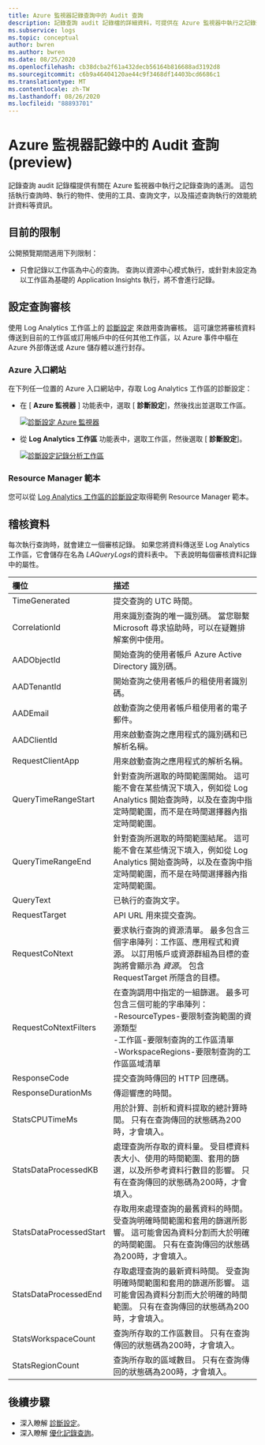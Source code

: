 ```yaml
---
title: Azure 監視器記錄查詢中的 Audit 查詢
description: 記錄查詢 audit 記錄檔的詳細資料，可提供在 Azure 監視器中執行之記錄查詢的相關遙測資料。
ms.subservice: logs
ms.topic: conceptual
author: bwren
ms.author: bwren
ms.date: 08/25/2020
ms.openlocfilehash: cb38dcba2f61a432decb56164b816688ad3192d8
ms.sourcegitcommit: c6b9a46404120ae44c9f3468df14403bcd6686c1
ms.translationtype: MT
ms.contentlocale: zh-TW
ms.lasthandoff: 08/26/2020
ms.locfileid: "88893701"
---
```

# <a name="audit-queries-in-azure-monitor-logs-preview"></a>Azure 監視器記錄中的 Audit 查詢 (preview) 
記錄查詢 audit 記錄檔提供有關在 Azure 監視器中執行之記錄查詢的遙測。 這包括執行查詢時、執行的物件、使用的工具、查詢文字，以及描述查詢執行的效能統計資料等資訊。

## <a name="current-limitations"></a>目前的限制
公開預覽期間適用下列限制：

- 只會記錄以工作區為中心的查詢。 查詢以資源中心模式執行，或針對未設定為以工作區為基礎的 Application Insights 執行，將不會進行記錄。


## <a name="configure-query-auditing"></a>設定查詢審核
使用 Log Analytics 工作區上的 [診斷設定](../platform/diagnostic-settings.md) 來啟用查詢審核。 這可讓您將審核資料傳送到目前的工作區或訂用帳戶中的任何其他工作區，以 Azure 事件中樞在 Azure 外部傳送或 Azure 儲存體以進行封存。 

### <a name="azure-portal"></a>Azure 入口網站
在下列任一位置的 Azure 入口網站中，存取 Log Analytics 工作區的診斷設定：

- 在 [ **Azure 監視器** ] 功能表中，選取 [ **診斷設定**]，然後找出並選取工作區。

    [![診斷設定 Azure 監視器 ](media/log-query-audit/diagnostic-setting-monitor.png)](media/log-query-audit/diagnostic-setting-monitor.png#lightbox) 

- 從 **Log Analytics 工作區** 功能表中，選取工作區，然後選取 [ **診斷設定**]。

    [![診斷設定記錄分析工作區 ](media/log-query-audit/diagnostic-setting-workspace.png)](media/log-query-audit/diagnostic-setting-workspace.png#lightbox) 

### <a name="resource-manager-template"></a>Resource Manager 範本
您可以從 [Log Analytics 工作區的診斷設定](../samples/resource-manager-diagnostic-settings.md#diagnostic-setting-for-log-analytics-workspace)取得範例 Resource Manager 範本。

## <a name="audit-data"></a>稽核資料
每次執行查詢時，就會建立一個審核記錄。 如果您將資料傳送至 Log Analytics 工作區，它會儲存在名為 *LAQueryLogs*的資料表中。 下表說明每個審核資料記錄中的屬性。

| 欄位 | 描述 |
|:---|:---|
| TimeGenerated         | 提交查詢的 UTC 時間。 |
| CorrelationId         | 用來識別查詢的唯一識別碼。 當您聯繫 Microsoft 尋求協助時，可以在疑難排解案例中使用。 |
| AADObjectId           | 開始查詢的使用者帳戶 Azure Active Directory 識別碼。  |
| AADTenantId           | 開始查詢之使用者帳戶的租使用者識別碼。  |
| AADEmail              | 啟動查詢之使用者帳戶租使用者的電子郵件。  |
| AADClientId           | 用來啟動查詢之應用程式的識別碼和已解析名稱。 |
| RequestClientApp      | 用來啟動查詢之應用程式的解析名稱。 |
| QueryTimeRangeStart   | 針對查詢所選取的時間範圍開始。 這可能不會在某些情況下填入，例如從 Log Analytics 開始查詢時，以及在查詢中指定時間範圍，而不是在時間選擇器內指定時間範圍。 |
| QueryTimeRangeEnd     | 針對查詢所選取的時間範圍結尾。 這可能不會在某些情況下填入，例如從 Log Analytics 開始查詢時，以及在查詢中指定時間範圍，而不是在時間選擇器內指定時間範圍。  |
| QueryText             | 已執行的查詢文字。 |
| RequestTarget         | API URL 用來提交查詢。  |
| RequestCoNtext        | 要求執行查詢的資源清單。 最多包含三個字串陣列：工作區、應用程式和資源。 以訂用帳戶或資源群組為目標的查詢將會顯示為 *資源*。 包含 RequestTarget 所隱含的目標。 |
| RequestCoNtextFilters | 在查詢調用中指定的一組篩選。 最多可包含三個可能的字串陣列：<br>-ResourceTypes-要限制查詢範圍的資源類型<br>-工作區-要限制查詢的工作區清單<br>-WorkspaceRegions-要限制查詢的工作區區域清單 |
| ResponseCode          | 提交查詢時傳回的 HTTP 回應碼。 |
| ResponseDurationMs    | 傳迴響應的時間。  |
| StatsCPUTimeMs       | 用於計算、剖析和資料提取的總計算時間。 只有在查詢傳回的狀態碼為200時，才會填入。 |
| StatsDataProcessedKB | 處理查詢所存取的資料量。 受目標資料表大小、使用的時間範圍、套用的篩選，以及所參考資料行數目的影響。 只有在查詢傳回的狀態碼為200時，才會填入。 |
| StatsDataProcessedStart | 存取用來處理查詢的最舊資料的時間。 受查詢明確時間範圍和套用的篩選所影響。 這可能會因為資料分割而大於明確的時間範圍。 只有在查詢傳回的狀態碼為200時，才會填入。 |
| StatsDataProcessedEnd  |存取處理查詢的最新資料時間。 受查詢明確時間範圍和套用的篩選所影響。 這可能會因為資料分割而大於明確的時間範圍。 只有在查詢傳回的狀態碼為200時，才會填入。 |
| StatsWorkspaceCount | 查詢所存取的工作區數目。 只有在查詢傳回的狀態碼為200時，才會填入。 |
| StatsRegionCount | 查詢所存取的區域數目。 只有在查詢傳回的狀態碼為200時，才會填入。 |



## <a name="next-steps"></a>後續步驟

- 深入瞭解 [診斷設定](../platform/diagnostic-settings.md)。
- 深入瞭解 [優化記錄查詢](query-optimization.md)。